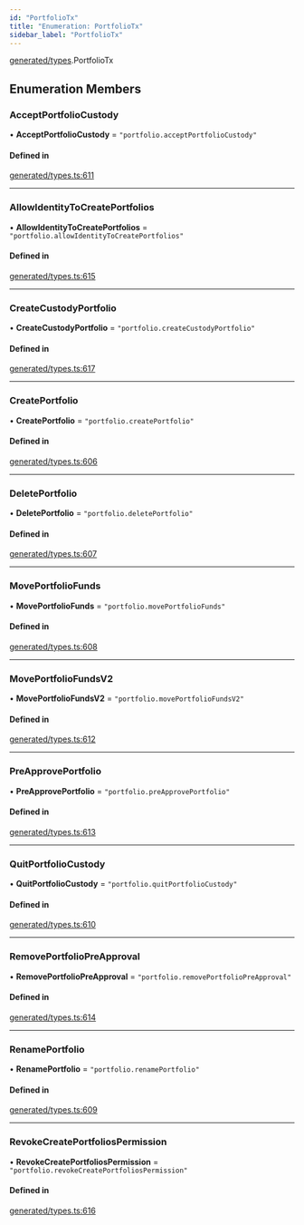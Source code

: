 ```yaml
---
id: "PortfolioTx"
title: "Enumeration: PortfolioTx"
sidebar_label: "PortfolioTx"
---
```


[generated/types](../../../../modules/Generated/Types/Types.md).PortfolioTx

## Enumeration Members

### AcceptPortfolioCustody

• **AcceptPortfolioCustody** = ``"portfolio.acceptPortfolioCustody"``

#### Defined in

[generated/types.ts:611](https://github.com/PolymeshAssociation/polymesh-sdk/blob/720afb69c/src/generated/types.ts#L611)

___

### AllowIdentityToCreatePortfolios

• **AllowIdentityToCreatePortfolios** = ``"portfolio.allowIdentityToCreatePortfolios"``

#### Defined in

[generated/types.ts:615](https://github.com/PolymeshAssociation/polymesh-sdk/blob/720afb69c/src/generated/types.ts#L615)

___

### CreateCustodyPortfolio

• **CreateCustodyPortfolio** = ``"portfolio.createCustodyPortfolio"``

#### Defined in

[generated/types.ts:617](https://github.com/PolymeshAssociation/polymesh-sdk/blob/720afb69c/src/generated/types.ts#L617)

___

### CreatePortfolio

• **CreatePortfolio** = ``"portfolio.createPortfolio"``

#### Defined in

[generated/types.ts:606](https://github.com/PolymeshAssociation/polymesh-sdk/blob/720afb69c/src/generated/types.ts#L606)

___

### DeletePortfolio

• **DeletePortfolio** = ``"portfolio.deletePortfolio"``

#### Defined in

[generated/types.ts:607](https://github.com/PolymeshAssociation/polymesh-sdk/blob/720afb69c/src/generated/types.ts#L607)

___

### MovePortfolioFunds

• **MovePortfolioFunds** = ``"portfolio.movePortfolioFunds"``

#### Defined in

[generated/types.ts:608](https://github.com/PolymeshAssociation/polymesh-sdk/blob/720afb69c/src/generated/types.ts#L608)

___

### MovePortfolioFundsV2

• **MovePortfolioFundsV2** = ``"portfolio.movePortfolioFundsV2"``

#### Defined in

[generated/types.ts:612](https://github.com/PolymeshAssociation/polymesh-sdk/blob/720afb69c/src/generated/types.ts#L612)

___

### PreApprovePortfolio

• **PreApprovePortfolio** = ``"portfolio.preApprovePortfolio"``

#### Defined in

[generated/types.ts:613](https://github.com/PolymeshAssociation/polymesh-sdk/blob/720afb69c/src/generated/types.ts#L613)

___

### QuitPortfolioCustody

• **QuitPortfolioCustody** = ``"portfolio.quitPortfolioCustody"``

#### Defined in

[generated/types.ts:610](https://github.com/PolymeshAssociation/polymesh-sdk/blob/720afb69c/src/generated/types.ts#L610)

___

### RemovePortfolioPreApproval

• **RemovePortfolioPreApproval** = ``"portfolio.removePortfolioPreApproval"``

#### Defined in

[generated/types.ts:614](https://github.com/PolymeshAssociation/polymesh-sdk/blob/720afb69c/src/generated/types.ts#L614)

___

### RenamePortfolio

• **RenamePortfolio** = ``"portfolio.renamePortfolio"``

#### Defined in

[generated/types.ts:609](https://github.com/PolymeshAssociation/polymesh-sdk/blob/720afb69c/src/generated/types.ts#L609)

___

### RevokeCreatePortfoliosPermission

• **RevokeCreatePortfoliosPermission** = ``"portfolio.revokeCreatePortfoliosPermission"``

#### Defined in

[generated/types.ts:616](https://github.com/PolymeshAssociation/polymesh-sdk/blob/720afb69c/src/generated/types.ts#L616)
